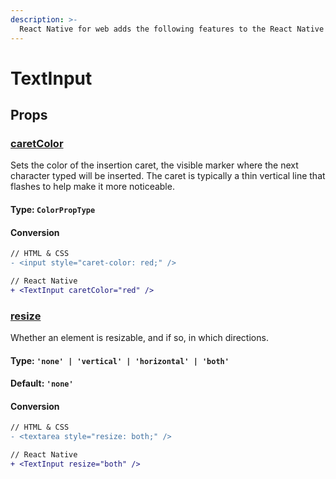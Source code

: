 ```yaml
---
description: >-
  React Native for web adds the following features to the React Native <TextInput /> element.
---
```


# TextInput

## Props

### [caretColor](https://developer.mozilla.org/en-US/docs/Web/CSS/caret-color)

Sets the color of the insertion caret, the visible marker where the next character typed will be inserted. The caret is typically a thin vertical line that flashes to help make it more noticeable.

#### **Type:** `ColorPropType`

#### Conversion

```diff
// HTML & CSS
- <input style="caret-color: red;" />

// React Native
+ <TextInput caretColor="red" />
```

### [resize](https://developer.mozilla.org/en-US/docs/Web/CSS/resize)

Whether an element is resizable, and if so, in which directions.

#### **Type:** `'none' | 'vertical' | 'horizontal' | 'both'`

#### **Default:** `'none'`

#### Conversion

```diff
// HTML & CSS
- <textarea style="resize: both;" />

// React Native
+ <TextInput resize="both" />
```
